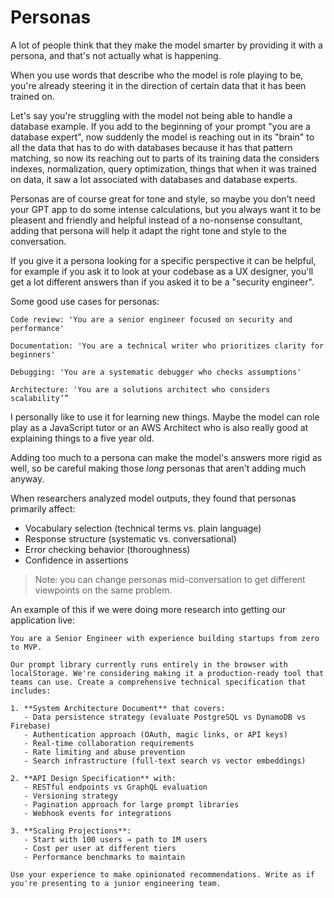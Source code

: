 # Personas

A lot of people think that they make the model smarter by providing it with a persona, and that's not actually what is happening.

When you use words that describe who the model is role playing to be, you're already steering it in the direction of certain data that it has been trained on.

Let's say you're struggling with the model not being able to handle a database example. If you add to the beginning of your prompt "you are a database expert", now suddenly the model is reaching out in its "brain" to all the data that has to do with databases because it has that pattern matching, so now its reaching out to parts of its training data the considers indexes, normalization, query optimization, things that when it was trained on data, it saw a lot associated with databases and database experts.

Personas are of course great for tone and style, so maybe you don't need your GPT app to do some intense calculations, but you always want it to be pleasent and friendly and helpful instead of a no-nonsense consultant, adding that persona will help it adapt the right tone and style to the conversation.

If you give it a persona looking for a specific perspective it can be helpful, for example if you ask it to look at your codebase as a UX designer, you'll get a lot different answers than if you asked it to be a "security engineer". 

Some good use cases for personas:

```
Code review: 'You are a senior engineer focused on security and performance'

Documentation: 'You are a technical writer who prioritizes clarity for beginners'

Debugging: 'You are a systematic debugger who checks assumptions'

Architecture: 'You are a solutions architect who considers scalability’”
```

I personally like to use it for learning new things. Maybe the model can role play as a JavaScript tutor or an AWS Architect who is also really good at explaining things to a five year old.

Adding too much to a persona can make the model's answers more rigid as well, so be careful making those *long* personas that aren't adding much anyway.

When researchers analyzed model outputs, they found that personas primarily affect:
- Vocabulary selection (technical terms vs. plain language)
- Response structure (systematic vs. conversational)
- Error checking behavior (thoroughness)
- Confidence in assertions

> Note: you can change personas mid-conversation to get different viewpoints on the same problem.

An example of this if we were doing more research into getting our application live:

```
You are a Senior Engineer with experience building startups from zero to MVP.

Our prompt library currently runs entirely in the browser with localStorage. We're considering making it a production-ready tool that teams can use. Create a comprehensive technical specification that includes:

1. **System Architecture Document** that covers:
   - Data persistence strategy (evaluate PostgreSQL vs DynamoDB vs Firebase)
   - Authentication approach (OAuth, magic links, or API keys)
   - Real-time collaboration requirements
   - Rate limiting and abuse prevention
   - Search infrastructure (full-text search vs vector embeddings)

2. **API Design Specification** with:
   - RESTful endpoints vs GraphQL evaluation
   - Versioning strategy
   - Pagination approach for large prompt libraries
   - Webhook events for integrations

3. **Scaling Projections**:
   - Start with 100 users → path to 1M users
   - Cost per user at different tiers
   - Performance benchmarks to maintain

Use your experience to make opinionated recommendations. Write as if you're presenting to a junior engineering team.
```

